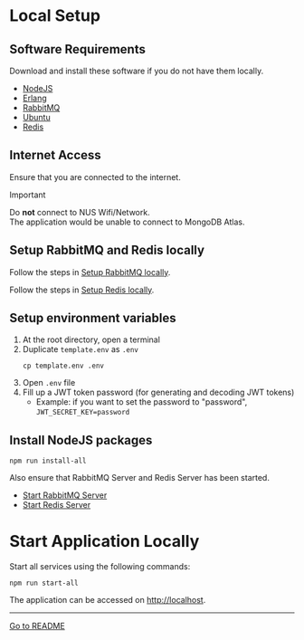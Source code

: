 # Local Setup

## Software Requirements

Download and install these software if you do not have them locally.

- [NodeJS](https://nodejs.org/en/download)
- [Erlang](https://www.erlang.org/downloads)
- [RabbitMQ](https://www.rabbitmq.com/download.html)
- [Ubuntu](https://ubuntu.com/download/desktop)
- [Redis](https://redis.io/download)

## Internet Access

Ensure that you are connected to the internet.

> [!IMPORTANT]
> Do **not** connect to NUS Wifi/Network.\
> The application would be unable to connect to MongoDB Atlas.

## Setup RabbitMQ and Redis locally

Follow the steps in [Setup RabbitMQ locally](LocalRabbitMqSetup.md).

Follow the steps in [Setup Redis locally](LocalRedisSetup.md).

## Setup environment variables

1. At the root directory, open a terminal
2. Duplicate `template.env` as `.env`
   ```
   cp template.env .env
   ```
3. Open `.env` file
4. Fill up a JWT token password
   (for generating and decoding JWT tokens)
   - Example: if you want to set the password to "password",
     `JWT_SECRET_KEY=password`

## Install NodeJS packages

```
npm run install-all
```

Also ensure that RabbitMQ Server and Redis Server has been started.

- [Start RabbitMQ Server](LocalRabbitMqSetup.md#start-rabbitmq-service)
- [Start Redis Server](LocalRedisSetup.md#start-redis-service)

# Start Application Locally

Start all services using the following commands:

```
npm run start-all
```

The application can be accessed on [http://localhost](http://localhost).

---

[Go to README](../README.md)
